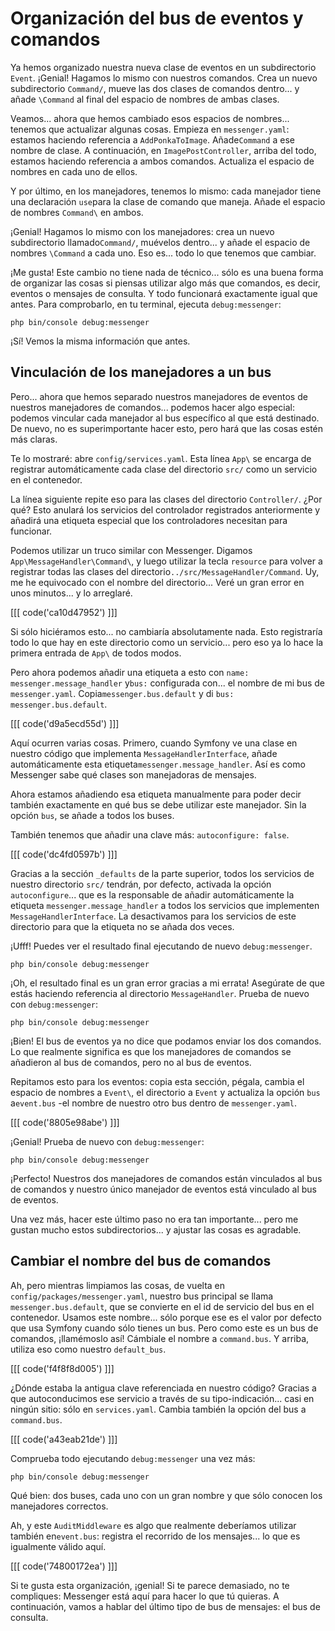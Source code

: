 # Organización del bus de eventos y comandos

Ya hemos organizado nuestra nueva clase de eventos en un subdirectorio `Event`. ¡Genial! Hagamos lo mismo con nuestros comandos. Crea un nuevo subdirectorio `Command/`, mueve las dos clases de comandos dentro... y añade `\Command` al final del espacio de nombres de ambas clases.

Veamos... ahora que hemos cambiado esos espacios de nombres... tenemos que actualizar algunas cosas. Empieza en `messenger.yaml`: estamos haciendo referencia a `AddPonkaToImage`. Añade`Command` a ese nombre de clase. A continuación, en `ImagePostController`, arriba del todo, estamos haciendo referencia a ambos comandos. Actualiza el espacio de nombres en cada uno de ellos.

Y por último, en los manejadores, tenemos lo mismo: cada manejador tiene una declaración `use`para la clase de comando que maneja. Añade el espacio de nombres `Command\` en ambos.

¡Genial! Hagamos lo mismo con los manejadores: crea un nuevo subdirectorio llamado`Command/`, muévelos dentro... y añade el espacio de nombres `\Command` a cada uno. Eso es... todo lo que tenemos que cambiar.

¡Me gusta! Este cambio no tiene nada de técnico... sólo es una buena forma de organizar las cosas si piensas utilizar algo más que comandos, es decir, eventos o mensajes de consulta. Y todo funcionará exactamente igual que antes. Para comprobarlo, en tu terminal, ejecuta `debug:messenger`:

```terminal-silent
php bin/console debug:messenger
```

¡Sí! Vemos la misma información que antes.

## Vinculación de los manejadores a un bus

Pero... ahora que hemos separado nuestros manejadores de eventos de nuestros manejadores de comandos... podemos hacer algo especial: podemos vincular cada manejador al bus específico al que está destinado. De nuevo, no es superimportante hacer esto, pero hará que las cosas estén más claras.

Te lo mostraré: abre `config/services.yaml`. Esta línea `App\` se encarga de registrar automáticamente cada clase del directorio `src/` como un servicio en el contenedor.

La línea siguiente repite eso para las clases del directorio `Controller/`. ¿Por qué? Esto anulará los servicios del controlador registrados anteriormente y añadirá una etiqueta especial que los controladores necesitan para funcionar.

Podemos utilizar un truco similar con Messenger. Digamos `App\MessageHandler\Command\`, y luego utilizar la tecla `resource` para volver a registrar todas las clases del directorio`../src/MessageHandler/Command`. Uy, me he equivocado con el nombre del directorio... Veré un gran error en unos minutos... y lo arreglaré.

[[[ code('ca10d47952') ]]]

Si sólo hiciéramos esto... no cambiaría absolutamente nada. Esto registraría todo lo que hay en este directorio como un servicio... pero eso ya lo hace la primera entrada de `App\` de todos modos.

Pero ahora podemos añadir una etiqueta a esto con `name: messenger.message_handler` y`bus:` configurada con... el nombre de mi bus de `messenger.yaml`. Copia`messenger.bus.default` y di `bus: messenger.bus.default`.

[[[ code('d9a5ecd55d') ]]]

Aquí ocurren varias cosas. Primero, cuando Symfony ve una clase en nuestro código que implementa `MessageHandlerInterface`, añade automáticamente esta etiqueta`messenger.message_handler`. Así es como Messenger sabe qué clases son manejadoras de mensajes.

Ahora estamos añadiendo esa etiqueta manualmente para poder decir también exactamente en qué bus se debe utilizar este manejador. Sin la opción `bus`, se añade a todos los buses.

También tenemos que añadir una clave más: `autoconfigure: false`.

[[[ code('dc4fd0597b') ]]]

Gracias a la sección `_defaults` de la parte superior, todos los servicios de nuestro directorio `src/` tendrán, por defecto, activada la opción `autoconfigure`... que es la responsable de añadir automáticamente la etiqueta `messenger.message_handler` a todos los servicios que implementen `MessageHandlerInterface`. La desactivamos para los servicios de este directorio para que la etiqueta no se añada dos veces.

¡Ufff! Puedes ver el resultado final ejecutando de nuevo `debug:messenger`.

```terminal-silent
php bin/console debug:messenger
```

¡Oh, el resultado final es un gran error gracias a mi errata! Asegúrate de que estás haciendo referencia al directorio `MessageHandler`. Prueba de nuevo con `debug:messenger`:

```terminal-silent
php bin/console debug:messenger
```

¡Bien! El bus de eventos ya no dice que podamos enviar los dos comandos. Lo que realmente significa es que los manejadores de comandos se añadieron al bus de comandos, pero no al bus de eventos.

Repitamos esto para los eventos: copia esta sección, pégala, cambia el espacio de nombres a `Event\`, el directorio a `Event` y actualiza la opción `bus` a`event.bus` -el nombre de nuestro otro bus dentro de `messenger.yaml`.

[[[ code('8805e98abe') ]]]

¡Genial! Prueba de nuevo con `debug:messenger`:

```terminal-silent
php bin/console debug:messenger
```

¡Perfecto! Nuestros dos manejadores de comandos están vinculados al bus de comandos y nuestro único manejador de eventos está vinculado al bus de eventos.

Una vez más, hacer este último paso no era tan importante... pero me gustan mucho estos subdirectorios... y ajustar las cosas es agradable.

## Cambiar el nombre del bus de comandos

Ah, pero mientras limpiamos las cosas, de vuelta en `config/packages/messenger.yaml`, nuestro bus principal se llama `messenger.bus.default`, que se convierte en el id de servicio del bus en el contenedor. Usamos este nombre... sólo porque ese es el valor por defecto que usa Symfony cuando sólo tienes un bus. Pero como este es un bus de comandos, ¡llamémoslo así! Cámbiale el nombre a `command.bus`. Y arriba, utiliza eso como nuestro `default_bus`.

[[[ code('f4f8f8d005') ]]]

¿Dónde estaba la antigua clave referenciada en nuestro código? Gracias a que autoconducimos ese servicio a través de su tipo-indicación... casi en ningún sitio: sólo en `services.yaml`. Cambia también la opción del bus a `command.bus`.

[[[ code('a43eab21de') ]]]

Comprueba todo ejecutando `debug:messenger` una vez más:

```terminal-silent
php bin/console debug:messenger
```

Qué bien: dos buses, cada uno con un gran nombre y que sólo conocen los manejadores correctos.

Ah, y este `AuditMiddleware` es algo que realmente deberíamos utilizar también en`event.bus`: registra el recorrido de los mensajes... lo que es igualmente válido aquí.

[[[ code('74800172ea') ]]]

Si te gusta esta organización, ¡genial! Si te parece demasiado, no te compliques: Messenger está aquí para hacer lo que tú quieras. A continuación, vamos a hablar del último tipo de bus de mensajes: el bus de consulta.
